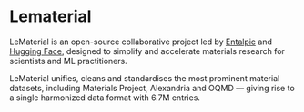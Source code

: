 # Lematerial

LeMaterial is an open-source collaborative project led by [Entalpic](https://entalpic.ai) and [Hugging Face](https://huggingface.co/huggingface), designed to simplify and accelerate materials research for scientists and ML practitioners.

LeMaterial unifies, cleans and standardises the most prominent material datasets, including Materials Project, Alexandria and OQMD — giving rise to a single harmonized data format with 6.7M entries.
